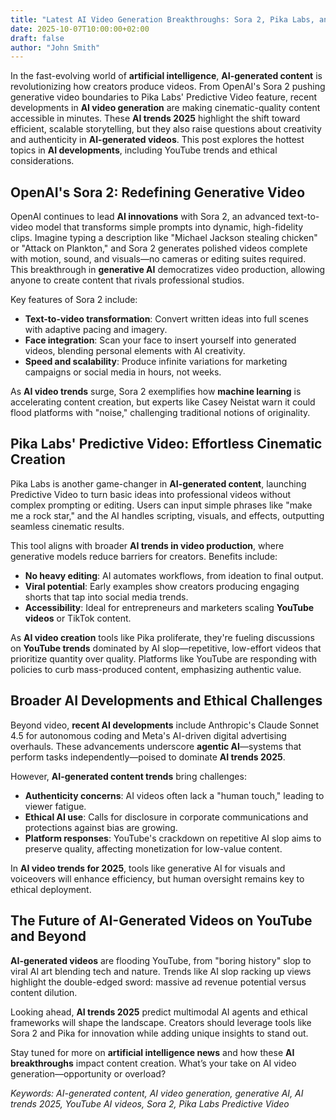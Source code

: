 ```yaml
---
title: "Latest AI Video Generation Breakthroughs: Sora 2, Pika Labs, and the Future of Content Creation"
date: 2025-10-07T10:00:00+02:00
draft: false
author: "John Smith"
---
```



In the fast-evolving world of **artificial intelligence**, **AI-generated content** is revolutionizing how creators produce videos. From OpenAI's Sora 2 pushing generative video boundaries to Pika Labs' Predictive Video feature, recent developments in **AI video generation** are making cinematic-quality content accessible in minutes. These **AI trends 2025** highlight the shift toward efficient, scalable storytelling, but they also raise questions about creativity and authenticity in **AI-generated videos**. This post explores the hottest topics in **AI developments**, including YouTube trends and ethical considerations.

## OpenAI's Sora 2: Redefining Generative Video

OpenAI continues to lead **AI innovations** with Sora 2, an advanced text-to-video model that transforms simple prompts into dynamic, high-fidelity clips. Imagine typing a description like "Michael Jackson stealing chicken" or "Attack on Plankton," and Sora 2 generates polished videos complete with motion, sound, and visuals—no cameras or editing suites required. This breakthrough in **generative AI** democratizes video production, allowing anyone to create content that rivals professional studios.

Key features of Sora 2 include:
- **Text-to-video transformation**: Convert written ideas into full scenes with adaptive pacing and imagery.
- **Face integration**: Scan your face to insert yourself into generated videos, blending personal elements with AI creativity.
- **Speed and scalability**: Produce infinite variations for marketing campaigns or social media in hours, not weeks.

As **AI video trends** surge, Sora 2 exemplifies how **machine learning** is accelerating content creation, but experts like Casey Neistat warn it could flood platforms with "noise," challenging traditional notions of originality.

## Pika Labs' Predictive Video: Effortless Cinematic Creation

Pika Labs is another game-changer in **AI-generated content**, launching Predictive Video to turn basic ideas into professional videos without complex prompting or editing. Users can input simple phrases like "make me a rock star," and the AI handles scripting, visuals, and effects, outputting seamless cinematic results.

This tool aligns with broader **AI trends in video production**, where generative models reduce barriers for creators. Benefits include:
- **No heavy editing**: AI automates workflows, from ideation to final output.
- **Viral potential**: Early examples show creators producing engaging shorts that tap into social media trends.
- **Accessibility**: Ideal for entrepreneurs and marketers scaling **YouTube videos** or TikTok content.

As **AI video creation** tools like Pika proliferate, they're fueling discussions on **YouTube trends** dominated by AI slop—repetitive, low-effort videos that prioritize quantity over quality. Platforms like YouTube are responding with policies to curb mass-produced content, emphasizing authentic value.

## Broader AI Developments and Ethical Challenges

Beyond video, **recent AI developments** include Anthropic's Claude Sonnet 4.5 for autonomous coding and Meta's AI-driven digital advertising overhauls. These advancements underscore **agentic AI**—systems that perform tasks independently—poised to dominate **AI trends 2025**.

However, **AI-generated content trends** bring challenges:
- **Authenticity concerns**: AI videos often lack a "human touch," leading to viewer fatigue.
- **Ethical AI use**: Calls for disclosure in corporate communications and protections against bias are growing.
- **Platform responses**: YouTube's crackdown on repetitive AI slop aims to preserve quality, affecting monetization for low-value content.

In **AI video trends for 2025**, tools like generative AI for visuals and voiceovers will enhance efficiency, but human oversight remains key to ethical deployment.

## The Future of AI-Generated Videos on YouTube and Beyond

**AI-generated videos** are flooding YouTube, from "boring history" slop to viral AI art blending tech and nature. Trends like AI slop racking up views highlight the double-edged sword: massive ad revenue potential versus content dilution.

Looking ahead, **AI trends 2025** predict multimodal AI agents and ethical frameworks will shape the landscape. Creators should leverage tools like Sora 2 and Pika for innovation while adding unique insights to stand out.

Stay tuned for more on **artificial intelligence news** and how these **AI breakthroughs** impact content creation. What’s your take on AI video generation—opportunity or overload? 

*Keywords: AI-generated content, AI video generation, generative AI, AI trends 2025, YouTube AI videos, Sora 2, Pika Labs Predictive Video*